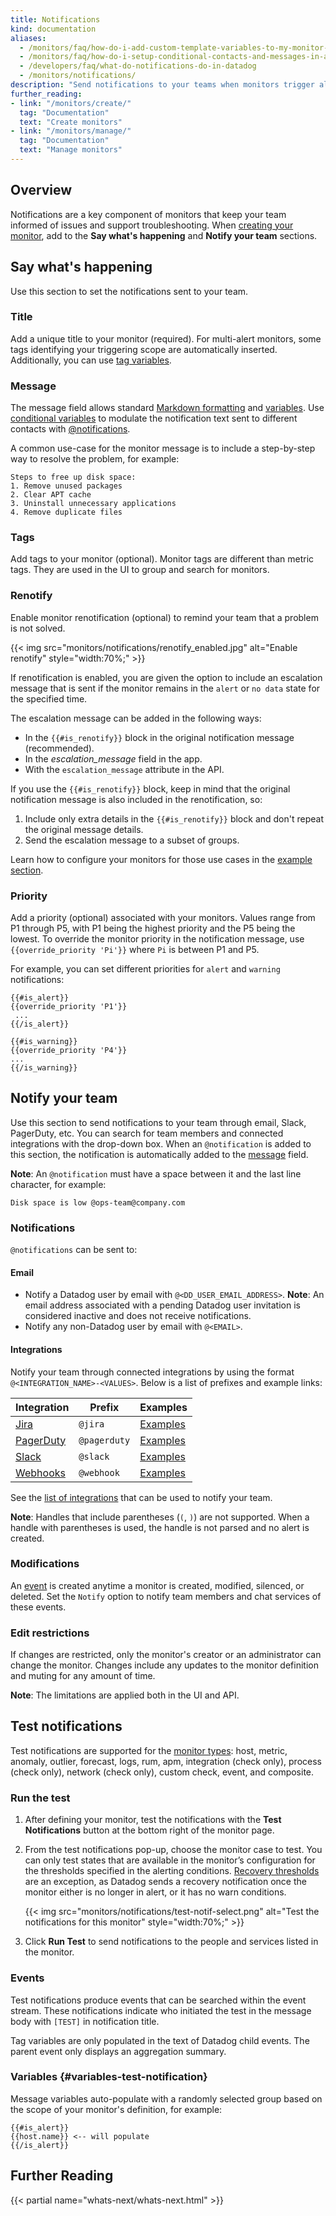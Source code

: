 ```yaml
---
title: Notifications
kind: documentation
aliases:
  - /monitors/faq/how-do-i-add-custom-template-variables-to-my-monitor-message
  - /monitors/faq/how-do-i-setup-conditional-contacts-and-messages-in-a-single-monitor
  - /developers/faq/what-do-notifications-do-in-datadog
  - /monitors/notifications/
description: "Send notifications to your teams when monitors trigger alerts"
further_reading:
- link: "/monitors/create/"
  tag: "Documentation"
  text: "Create monitors"
- link: "/monitors/manage/"
  tag: "Documentation"
  text: "Manage monitors"
---
```


## Overview

Notifications are a key component of monitors that keep your team informed of issues and support troubleshooting. When [creating your monitor][1], add to the **Say what's happening** and **Notify your team** sections.

## Say what's happening

Use this section to set the notifications sent to your team.

### Title

Add a unique title to your monitor (required). For multi-alert monitors, some tags identifying your triggering scope are automatically inserted. Additionally, you can use [tag variables](#tag-variables).

### Message

The message field allows standard [Markdown formatting][2] and [variables](#variables). Use [conditional variables](#conditional-variables) to modulate the notification text sent to different contacts with [@notifications](#notifications).

A common use-case for the monitor message is to include a step-by-step way to resolve the problem, for example:

```text
Steps to free up disk space:
1. Remove unused packages
2. Clear APT cache
3. Uninstall unnecessary applications
4. Remove duplicate files
```

### Tags

Add tags to your monitor (optional). Monitor tags are different than metric tags. They are used in the UI to group and search for monitors.

### Renotify

Enable monitor renotification (optional) to remind your team that a problem is not solved.

  {{< img src="monitors/notifications/renotify_enabled.jpg" alt="Enable renotify" style="width:70%;" >}}

If renotification is enabled, you are given the option to include an escalation message that is sent if the monitor remains in the `alert` or `no data` state for the specified time.

The escalation message can be added in the following ways:

* In the `{{#is_renotify}}` block in the original notification message (recommended).
* In the *escalation_message* field in the app.
* With the `escalation_message` attribute in the API.

If you use the `{{#is_renotify}}` block, keep in mind that the original notification message is also included in the renotification, so:

1. Include only extra details in the `{{#is_renotify}}` block and don't repeat the original message details.
2. Send the escalation message to a subset of groups.

Learn how to configure your monitors for those use cases in the [example section](#examples).

### Priority

Add a priority (optional) associated with your monitors. Values range from P1 through P5, with P1 being the highest priority and the P5 being the lowest.
To override the monitor priority in the notification message, use `{{override_priority 'Pi'}}` where `Pi` is between P1 and P5.

For example, you can set different priorities for `alert` and `warning` notifications:

```
{{#is_alert}}
{{override_priority 'P1'}}
 ...
{{/is_alert}}

{{#is_warning}}
{{override_priority 'P4'}}
...
{{/is_warning}}
```

## Notify your team

Use this section to send notifications to your team through email, Slack, PagerDuty, etc. You can search for team members and connected integrations with the drop-down box. When an `@notification` is added to this section, the notification is automatically added to the [message](#message) field.

**Note**: An `@notification` must have a space between it and the last line character, for example:

```text
Disk space is low @ops-team@company.com
```

### Notifications

`@notifications` can be sent to:

#### Email

* Notify a Datadog user by email with `@<DD_USER_EMAIL_ADDRESS>`. **Note**: An email address associated with a pending Datadog user invitation is considered inactive and does not receive notifications.
* Notify any non-Datadog user by email with `@<EMAIL>`.

#### Integrations

Notify your team through connected integrations by using the format `@<INTEGRATION_NAME>-<VALUES>`. Below is a list of prefixes and example links:

| Integration    | Prefix       | Examples       |
|----------------|--------------|----------------|
| [Jira][3]      | `@jira`      | [Examples][4]  |
| [PagerDuty][5] | `@pagerduty` | [Examples][6]  |
| [Slack][7]     | `@slack`     | [Examples][8]  |
| [Webhooks][9]  | `@webhook`   | [Examples][10] |

See the [list of integrations][11] that can be used to notify your team.

**Note**: Handles that include parentheses (`(`, `)`) are not supported. When a handle with parentheses is used, the handle is not parsed and no alert is created.

### Modifications

An [event][12] is created anytime a monitor is created, modified, silenced, or deleted. Set the `Notify` option to notify team members and chat services of these events.

### Edit restrictions

If changes are restricted, only the monitor's creator or an administrator can change the monitor. Changes include any updates to the monitor definition and muting for any amount of time.

**Note**: The limitations are applied both in the UI and API.

## Test notifications

Test notifications are supported for the [monitor types][1]: host, metric, anomaly, outlier, forecast, logs, rum, apm, integration (check only), process (check only), network (check only), custom check, event, and composite.

### Run the test

1. After defining your monitor, test the notifications with the **Test Notifications** button at the bottom right of the monitor page.

2. From the test notifications pop-up, choose the monitor case to test. You can only test states that are available in the monitor’s configuration for the thresholds specified in the alerting conditions. [Recovery thresholds][13] are an exception, as Datadog sends a recovery notification once the monitor either is no longer in alert, or it has no warn conditions.

    {{< img src="monitors/notifications/test-notif-select.png" alt="Test the notifications for this monitor" style="width:70%;" >}}

3. Click **Run Test** to send notifications to the people and services listed in the monitor.

### Events

Test notifications produce events that can be searched within the event stream. These notifications indicate who initiated the test in the message body with `[TEST]` in notification title.

Tag variables are only populated in the text of Datadog child events. The parent event only displays an aggregation summary.

### Variables {#variables-test-notification}

Message variables auto-populate with a randomly selected group based on the scope of your monitor's definition, for example:

```text
{{#is_alert}}
{{host.name}} <-- will populate
{{/is_alert}}
```
## Further Reading

{{< partial name="whats-next/whats-next.html" >}}

[1]: /monitors/create/configuration
[2]: http://daringfireball.net/projects/markdown/syntax
[3]: /integrations/jira/
[4]: /integrations/jira/#use-cases
[5]: /integrations/pagerduty/
[6]: /integrations/pagerduty/#troubleshooting
[7]: /integrations/slack/
[8]: /integrations/slack/#mentions-in-slack-from-monitor-alert
[9]: /integrations/webhooks/
[10]: /integrations/webhooks/#usage
[11]: /integrations/#cat-notification
[12]: /events/
[13]: /monitors/faq/what-are-recovery-thresholds/
